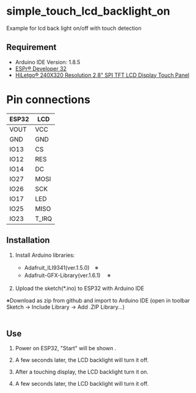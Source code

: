 # simple_touch_lcd_backlight_on

Example for lcd back light on/off with touch detection

## Requirement

- Arduino IDE Version: 1.8.5
- [ESPr® Developer 32](https://www.switch-science.com/catalog/3210/)
- [HiLetgo® 240X320 Resolution 2,8" SPI TFT LCD Display Touch Panel](https://www.amazon.co.jp/HiLetgo%C2%AE-LCD%E3%83%87%E3%82%A3%E3%82%B9%E3%83%97%E3%83%AC%E3%82%A4-%E3%82%BF%E3%83%83%E3%83%81%E3%83%91%E3%83%8D%E3%83%AB-SPI%E3%82%B7%E3%83%AA%E3%82%A2%E3%83%AB240-ILI9341/dp/B072N551V3)

# Pin connections

|ESP32  |LCD  |
|---|---|
|VOUT  |VCC  |
|GND  |GND  |
|IO13  |CS  |
|IO12  |RES  |
|IO14  |DC  |
|IO27  |MOSI  |
|IO26  |SCK  |
|IO17  |LED  |
|IO25  |MISO  |
|IO23  |T_IRQ  |


## Installation

1. Install Arduino libraries:
   - Adafruit_ILI9341(ver.1.5.0)　※
   - Adafruit-GFX-Library(ver.1.6.1)　 ※

1. Upload the sketch(*.ino) to ESP32 with Arduino IDE
　  

※Download as zip from github and import to Arduino IDE (open in toolbar Sketch -> Include Library -> Add .ZIP Library...)  
　  
## Use

1. Power on ESP32, "Start" will be shown .

1. A few seconds later, the LCD backlight will turn it off. 

1. After a touching display, the LCD backlight turn it on.

1. A few seconds later, the LCD backlight will turn it off. 
